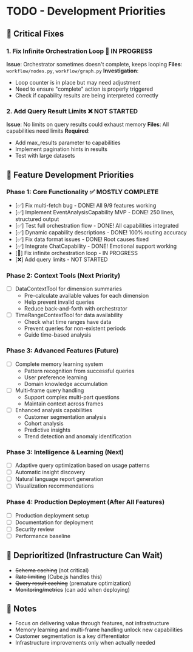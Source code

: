 # TODO - Development Priorities

## 🚨 Critical Fixes

### 1. Fix Infinite Orchestration Loop 🚧 IN PROGRESS
**Issue**: Orchestrator sometimes doesn't complete, keeps looping
**Files**: `workflow/nodes.py`, `workflow/graph.py`
**Investigation**:
  - Loop counter is in place but may need adjustment
  - Need to ensure "complete" action is properly triggered
  - Check if capability results are being interpreted correctly

### 2. Add Query Result Limits ❌ NOT STARTED
**Issue**: No limits on query results could exhaust memory
**Files**: All capabilities need limits
**Required**:
  - Add max_results parameter to capabilities
  - Implement pagination hints in results
  - Test with large datasets

## 🎯 Feature Development Priorities

### Phase 1: Core Functionality ✅ MOSTLY COMPLETE
- [✅] Fix multi-fetch bug - DONE! All 9/9 features working
- [✅] Implement EventAnalysisCapability MVP - DONE! 250 lines, structured output
- [✅] Test full orchestration flow - DONE! All capabilities integrated
- [✅] Dynamic capability descriptions - DONE! 100% routing accuracy
- [✅] Fix data format issues - DONE! Root causes fixed
- [✅] Integrate ChatCapability - DONE! Emotional support working
- [🚧] Fix infinite orchestration loop - IN PROGRESS
- [❌] Add query limits - NOT STARTED

### Phase 2: Context Tools (Next Priority)
- [ ] DataContextTool for dimension summaries
  - Pre-calculate available values for each dimension
  - Help prevent invalid queries
  - Reduce back-and-forth with orchestrator
- [ ] TimeRangeContextTool for data availability
  - Check what time ranges have data
  - Prevent queries for non-existent periods
  - Guide time-based analysis

### Phase 3: Advanced Features (Future)
- [ ] Complete memory learning system
  - Pattern recognition from successful queries
  - User preference learning
  - Domain knowledge accumulation
- [ ] Multi-frame query handling
  - Support complex multi-part questions
  - Maintain context across frames
- [ ] Enhanced analysis capabilities
  - Customer segmentation analysis
  - Cohort analysis
  - Predictive insights
  - Trend detection and anomaly identification

### Phase 3: Intelligence & Learning (Next)
- [ ] Adaptive query optimization based on usage patterns
- [ ] Automatic insight discovery
- [ ] Natural language report generation
- [ ] Visualization recommendations

### Phase 4: Production Deployment (After All Features)
- [ ] Production deployment setup
- [ ] Documentation for deployment
- [ ] Security review
- [ ] Performance baseline

## 🚫 Deprioritized (Infrastructure Can Wait)
- ~~Schema caching~~ (not critical)
- ~~Rate limiting~~ (Cube.js handles this)
- ~~Query result caching~~ (premature optimization)
- ~~Monitoring/metrics~~ (can add when deploying)

## 📝 Notes
- Focus on delivering value through features, not infrastructure
- Memory learning and multi-frame handling unlock new capabilities
- Customer segmentation is a key differentiator
- Infrastructure improvements only when actually needed